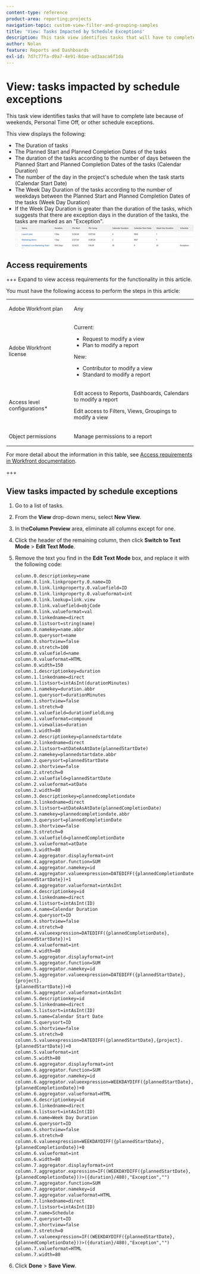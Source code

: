 ```yaml
---
content-type: reference
product-area: reporting;projects
navigation-topic: custom-view-filter-and-grouping-samples
title: 'View: Tasks Impacted by Schedule Exceptions'
description: This task view identifies tasks that will have to complete late because of weekends, Personal Time Off, or other schedule exceptions.
author: Nolan
feature: Reports and Dashboards
exl-id: 7d7c77fa-d9a7-4e91-8dae-ad3aaca6f1da
---
```

# View: tasks impacted by schedule exceptions

<!--Audited: 11/2024-->

This task view identifies tasks that will have to complete late because of weekends, Personal Time Off, or other schedule exceptions.

This view displays the following:

* The Duration of tasks
* The Planned Start and Planned Completion Dates of the tasks
* The duration of the tasks according to the number of days between the Planned Start and Planned Completion Dates of the tasks (Calendar Duration)
* The number of the day in the project's schedule when the task starts (Calendar Start Date)
* The Week Day Duration of the tasks according to the number of weekdays between the Planned Start and Planned Completion Dates of the tasks (Week Day Duration)
* If the Week Day Duration is greater than the duration of the tasks, which suggests that there are exception days in the duration of the tasks, the tasks are marked as an "Exception".  
  ![tasks_with_calendar_exceptions.png](assets/tasks-with-calendar-exceptions-350x51.png)

## Access requirements

+++ Expand to view access requirements for the functionality in this article.

You must have the following access to perform the steps in this article:

<table style="table-layout:auto"> 
 <col> 
 <col> 
 <tbody> 
  <tr> 
   <td role="rowheader">Adobe Workfront plan</td> 
   <td> <p>Any</p> </td> 
  </tr> 
  <tr> 
   <td role="rowheader">Adobe Workfront license</td> 
   <td> <p> Current: 
   <ul>
   <li>Request to modify a view</li> 
   <li>Plan to modify a report</li>
   </ul>
     </p>
     <p> New: 
   <ul>
   <li>Contributor to modify a view</li> 
   <li>Standard to modify a report</li>
   </ul>
     </p>
    </td> 
  </tr> 
  <tr> 
   <td role="rowheader">Access level configurations*</td> 
   <td> <p>Edit access to Reports, Dashboards, Calendars to modify a report</p> <p>Edit access to Filters, Views, Groupings to modify a view</p> </td> 
  </tr> 
  <tr> 
   <td role="rowheader">Object permissions</td> 
   <td> <p>Manage permissions to a report</p> </td> 
  </tr> 
 </tbody> 
</table>

For more detail about the information in this table, see [Access requirements in Workfront documentation](/help/quicksilver/administration-and-setup/add-users/access-levels-and-object-permissions/access-level-requirements-in-documentation.md).

+++

## View tasks impacted by schedule exceptions

1. Go to a list of tasks.
1. From the **View** drop-down menu, select **New View**.
1. In the**Column Preview** area, eliminate all columns except for one.
1. Click the header of the remaining column, then click **Switch to Text Mode** > **Edit Text Mode**.
1. Remove the text you find in the **Edit Text Mode** box, and replace it with the following code:  

    ```
    column.0.descriptionkey=name
    column.0.link.linkproperty.0.name=ID
    column.0.link.linkproperty.0.valuefield=ID
    column.0.link.linkproperty.0.valueformat=int
    column.0.link.lookup=link.view
    column.0.link.valuefield=objCode
    column.0.link.valueformat=val
    column.0.linkedname=direct
    column.0.listsort=string(name)
    column.0.namekey=name.abbr
    column.0.querysort=name
    column.0.shortview=false
    column.0.stretch=100
    column.0.valuefield=name
    column.0.valueformat=HTML
    column.0.width=150
    column.1.descriptionkey=duration
    column.1.linkedname=direct
    column.1.listsort=intAsInt(durationMinutes)
    column.1.namekey=duration.abbr
    column.1.querysort=durationMinutes
    column.1.shortview=false
    column.1.stretch=0
    column.1.valuefield=durationFieldLong
    column.1.valueformat=compound
    column.1.viewalias=duration
    column.1.width=80
    column.2.descriptionkey=plannedstartdate
    column.2.linkedname=direct
    column.2.listsort=atDateAsAtDate(plannedStartDate)
    column.2.namekey=plannedstartdate.abbr
    column.2.querysort=plannedStartDate
    column.2.shortview=false
    column.2.stretch=0
    column.2.valuefield=plannedStartDate
    column.2.valueformat=atDate
    column.2.width=80
    column.3.descriptionkey=plannedcompletiondate
    column.3.linkedname=direct
    column.3.listsort=atDateAsAtDate(plannedCompletionDate)
    column.3.namekey=plannedcompletiondate.abbr
    column.3.querysort=plannedCompletionDate
    column.3.shortview=false
    column.3.stretch=0
    column.3.valuefield=plannedCompletionDate
    column.3.valueformat=atDate
    column.3.width=80
    column.4.aggregator.displayformat=int
    column.4.aggregator.function=SUM
    column.4.aggregator.namekey=id
    column.4.aggregator.valueexpression=DATEDIFF({plannedCompletionDate},
    {plannedStartDate})+1
    column.4.aggregator.valueformat=intAsInt
    column.4.descriptionkey=id
    column.4.linkedname=direct
    column.4.listsort=intAsInt(ID)
    column.4.name=Calendar Duration
    column.4.querysort=ID
    column.4.shortview=false
    column.4.stretch=0
    column.4.valueexpression=DATEDIFF({plannedCompletionDate},{plannedStartDate})+1
    column.4.valueformat=int
    column.4.width=80
    column.5.aggregator.displayformat=int
    column.5.aggregator.function=SUM
    column.5.aggregator.namekey=id
    column.5.aggregator.valueexpression=DATEDIFF({plannedStartDate},{project}.
    {plannedStartDate})+0
    column.5.aggregator.valueformat=intAsInt
    column.5.descriptionkey=id
    column.5.linkedname=direct
    column.5.listsort=intAsInt(ID)
    column.5.name=Calendar Start Date
    column.5.querysort=ID
    column.5.shortview=false
    column.5.stretch=0
    column.5.valueexpression=DATEDIFF({plannedStartDate},{project}.{plannedStartDate})+0
    column.5.valueformat=int
    column.5.width=80
    column.6.aggregator.displayformat=int
    column.6.aggregator.function=SUM
    column.6.aggregator.namekey=id
    column.6.aggregator.valueexpression=WEEKDAYDIFF({plannedStartDate},
    {plannedCompletionDate})+0
    column.6.aggregator.valueformat=HTML
    column.6.descriptionkey=id
    column.6.linkedname=direct
    column.6.listsort=intAsInt(ID)
    column.6.name=Week Day Duration
    column.6.querysort=ID
    column.6.shortview=false
    column.6.stretch=0
    column.6.valueexpression=WEEKDAYDIFF({plannedStartDate},{plannedCompletionDate})+0
    column.6.valueformat=int
    column.6.width=80
    column.7.aggregator.displayformat=int
    column.7.aggregator.expression=IF((WEEKDAYDIFF({plannedStartDate},{plannedCompletionDate}))>({duration}/480),"Exception","")
    column.7.aggregator.function=SUM
    column.7.aggregator.namekey=id
    column.7.aggregator.valueformat=HTML
    column.7.linkedname=direct
    column.7.listsort=intAsInt(ID)
    column.7.name=Schedule
    column.7.querysort=ID
    column.7.shortview=false
    column.7.stretch=0
    column.7.valueexpression=IF((WEEKDAYDIFF({plannedStartDate},{plannedCompletionDate}))>({duration}/480),"Exception","")
    column.7.valueformat=HTML
    column.7.width=80
    ```

1. Click **Done** >  **Save View**.
